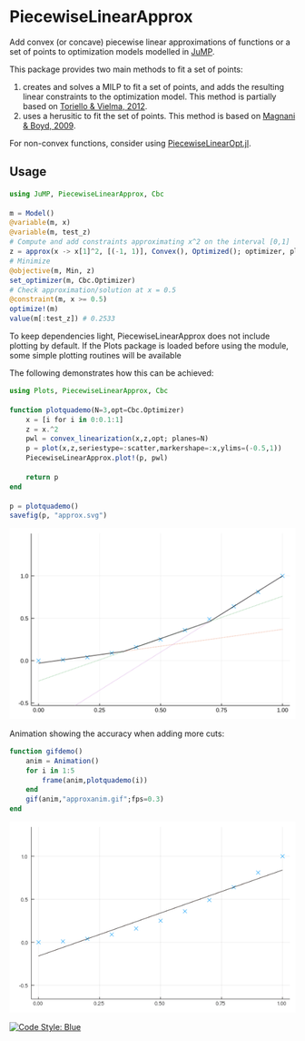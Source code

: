 # PiecewiseLinearApprox

Add convex (or concave) piecewise linear approximations of functions or a set of points to optimization models modelled in [JuMP](https://jump.dev/). 

This package provides two main methods to fit a set of points: 

1. creates and solves a MILP to fit a set of points, and adds the resulting linear constraints to the optimization model. This method is partially based on [Toriello & Vielma, 2012](https://doi.org/10.1016/j.ejor.2011.12.030). 
2. uses a herusitic to fit the set of points. This method is based on [Magnani & Boyd, 2009](https://doi.org/10.1007/s11081-008-9045-3).

For non-convex functions, consider using [PiecewiseLinearOpt.jl](https://github.com/joehuchette/PiecewiseLinearOpt.jl).

## Usage

```julia
using JuMP, PiecewiseLinearApprox, Cbc

m = Model()
@variable(m, x)
@variable(m, test_z)
# Compute and add constraints approximating x^2 on the interval [0,1]
z = approx(x -> x[1]^2, [(-1, 1)], Convex(), Optimized(); optimizer, planes=5, z=test_z)
# Minimize
@objective(m, Min, z)
set_optimizer(m, Cbc.Optimizer)
# Check approximation/solution at x = 0.5
@constraint(m, x >= 0.5)
optimize!(m)
value(m[:test_z]) # 0.2533
```

To keep dependencies light, PiecewiseLinearApprox does not include plotting by default. If the Plots package is loaded
before using the module, some simple plotting routines will be available

The following demonstrates how this can be achieved:

```julia
using Plots, PiecewiseLinearApprox, Cbc

function plotquademo(N=3,opt=Cbc.Optimizer)
    x = [i for i in 0:0.1:1]
    z = x.^2
    pwl = convex_linearization(x,z,opt; planes=N)
    p = plot(x,z,seriestype=:scatter,markershape=:x,ylims=(-0.5,1))
    PiecewiseLinearApprox.plot!(p, pwl)
    
    return p
end

p = plotquademo()
savefig(p, "approx.svg")
```
![](docs/approx.svg)

Animation showing the accuracy when adding more cuts:

```julia
function gifdemo()
    anim = Animation()
    for i in 1:5
        frame(anim,plotquademo(i))
    end
    gif(anim,"approxanim.gif";fps=0.3)
end
```
![](docs/approxanim.gif)



[![Code Style: Blue](https://img.shields.io/badge/code%20style-blue-4495d1.svg)](https://github.com/invenia/BlueStyle)
